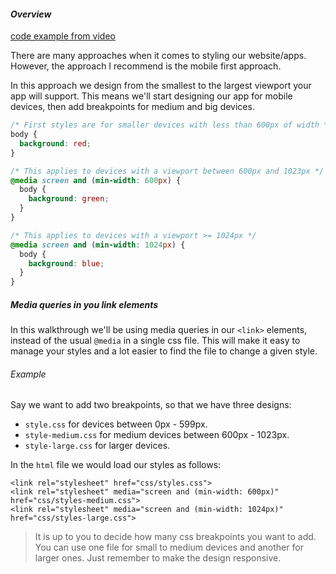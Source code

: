 #### _Overview_

[code example from video](https://glitch.com/edit/#!/stripe-dinosaur)

There are many approaches when it comes to styling our website/apps. However, the approach I recommend is the mobile first approach.

In this approach we design from the smallest to the largest viewport your app will support. This means we'll start designing our app for mobile devices, then add breakpoints for medium and big devices.

```css
/* First styles are for smaller devices with less than 600px of width */
body {
  background: red;
}

/* This applies to devices with a viewport between 600px and 1023px */
@media screen and (min-width: 600px) {
  body {
    background: green;
  }
}

/* This applies to devices with a viewport >= 1024px */
@media screen and (min-width: 1024px) {
  body {
    background: blue;
  }
}
```

##### Media queries in you link elements

In this walkthrough we'll be using media queries in our `<link>` elements, instead of the usual `@media` in a single css file. This will make it easy to manage your styles and a lot easier to find the file to change a given style.

###### Example

Say we want to add two breakpoints, so that we have three designs:

* `style.css` for devices between 0px - 599px.
* `style-medium.css` for medium devices between 600px - 1023px.
* `style-large.css` for larger devices.

In the `html` file we would load our styles as follows:

```
<link rel="stylesheet" href="css/styles.css">
<link rel="stylesheet" media="screen and (min-width: 600px)" href="css/styles-medium.css">
<link rel="stylesheet" media="screen and (min-width: 1024px)" href="css/styles-large.css">
```

> It is up to you to decide how many css breakpoints you want to add. You can use one file for small to medium devices and another for larger ones. Just remember to make the design responsive.
